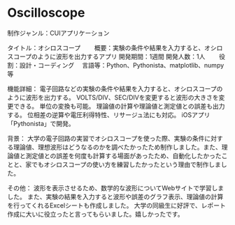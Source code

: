 # Oscilloscope

制作ジャンル：CUIアプリケーション

タイトル：オシロスコープ
　　概要：実験の条件や結果を入力すると、オシロスコープのように波形を出力するアプリ
開発期間：1週間
開発人数：1人
　　役割：設計・コーディング
　言語等：Python、Pythonista、matplotlib、numpy等

機能詳細：
電子回路などの実験の条件や結果を入力すると、オシロスコープのように波形を出力する。
VOLTS/DIV、SEC/DIVを変更すると波形の大きさを変更できる。
単位の変換も可能。
理論値の計算や理論値と測定値との誤差も出力する。
位相差の逆算や電圧利得特性、リサージュ法にも対応。
iOSアプリ「Pythonista」で開発。

背景：
大学の電子回路の実習でオシロスコープを使った際、実験の条件に対する理論値、理想波形はどうなるのかを調べたかったため制作しました。また、理論値と測定値との誤差を何度も計算する場面があったため、自動化したかったことと、家でもオシロスコープの使い方を練習したかったという理由で制作しました。

その他：
波形を表示させるため、数学的な波形についてWebサイトで学習しました。
また、実験の結果を入力すると波形や誤差のグラフ表示、理論値の計算を行ってくれるExcelシートも作成しました。
大学の同級生に好評で、レポート作成に大いに役立ったと言ってもらいました。嬉しかったです。